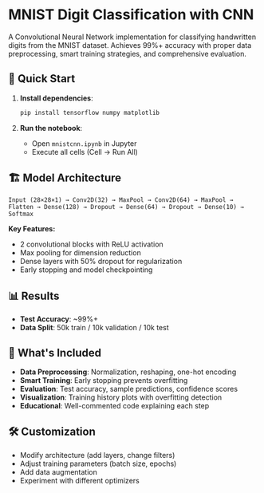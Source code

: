 # MNIST Digit Classification with CNN

A Convolutional Neural Network implementation for classifying handwritten digits from the MNIST dataset. Achieves 99%+ accuracy with proper data preprocessing, smart training strategies, and comprehensive evaluation.

## 🚀 Quick Start

1. **Install dependencies**:
   ```bash
   pip install tensorflow numpy matplotlib
   ```

2. **Run the notebook**:
   - Open `mnistcnn.ipynb` in Jupyter
   - Execute all cells (Cell → Run All)

## 🏗️ Model Architecture

```
Input (28×28×1) → Conv2D(32) → MaxPool → Conv2D(64) → MaxPool → Flatten → Dense(128) → Dropout → Dense(64) → Dropout → Dense(10) → Softmax
```

**Key Features:**
- 2 convolutional blocks with ReLU activation
- Max pooling for dimension reduction
- Dense layers with 50% dropout for regularization
- Early stopping and model checkpointing

## 📊 Results

- **Test Accuracy**: ~99%+
- **Data Split**: 50k train / 10k validation / 10k test

## 🔧 What's Included

- **Data Preprocessing**: Normalization, reshaping, one-hot encoding
- **Smart Training**: Early stopping prevents overfitting
- **Evaluation**: Test accuracy, sample predictions, confidence scores
- **Visualization**: Training history plots with overfitting detection
- **Educational**: Well-commented code explaining each step


## 🛠️ Customization

- Modify architecture (add layers, change filters)
- Adjust training parameters (batch size, epochs)
- Add data augmentation
- Experiment with different optimizers
